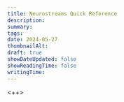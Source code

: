 ```yaml
---
title: Neurostreams Quick Reference
description:
summary:
tags:
date: 2024-05-27
thumbnailAlt:
draft: true
showDateUpdated: false
showReadingTime: false
writingTime:
---
```


<++>
